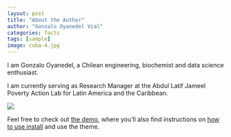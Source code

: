 ```yaml
---
layout: post
title: "About the Author"
author: "Gonzalo Oyanedel Vial"
categories: facts
tags: [sample]
image: cuba-4.jpg
---
```


I am Gonzalo Oyanedel, a Chilean engineering, biochemist and data science enthusiast.

I am currently serving as Research Manager at the Abdul Latif Jameel Poverty Action Lab for Latin America and the Caribbean.



<img src="{{ site.github.url }}/assets/img/demo.jpg">

Feel free to check out <a href="https://lenpaul.github.io/Lagrange/" target="_blank">the demo</a>, where you’ll also find instructions on <a href="https://lenpaul.github.io/Lagrange/journal/Installation-Guide.html">how to use install</a> and use the theme.
